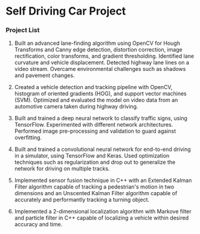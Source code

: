 # Self Driving Car Project

### Project List

1. Built an advanced lane-finding algorithm using OpenCV for Hough Transforms and Canny edge detection, distortion correction, image rectification, color transforms, and gradient thresholding. Identified lane curvature and vehicle displacement. Detected highway lane lines on a video stream. Overcame environmental challenges such as shadows and pavement changes.

2. Created a vehicle detection and tracking pipeline with OpenCV, histogram of oriented gradients (HOG), and support vector machines (SVM). Optimized and evaluated the model on video data from an automotive camera taken during highway driving.

3. Built and trained a deep neural network to classify traffic signs, using TensorFlow. Experimented with different network architectures. Performed image pre-processing and validation to guard against overfitting.

4. Built and trained a convolutional neural network for end-to-end driving in a simulator, using TensorFlow and Keras. Used optimization techniques such as regularization and drop out to generalize the network for driving on multiple tracks.

5. Implemented sensor fusion technique in C++ with an Extended Kalman Filter algorithm capable of tracking a pedestrian's motion in two dimensions and an Unscented Kalman Filter algorithm capable of accurately and performantly tracking a turning object.

6. Implemented a 2-dimensional localization algorithm with Markove filter and particle filter in C++ capable of localizing a vehicle within desired accuracy and time.
